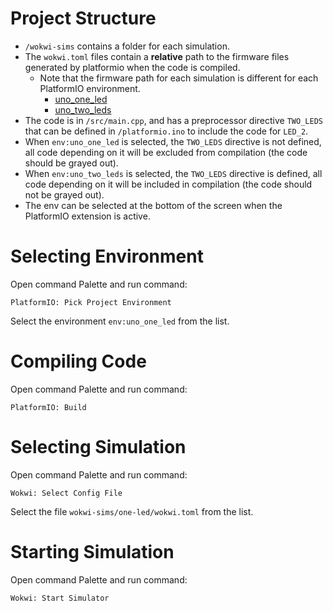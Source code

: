 # Project Structure

- `/wokwi-sims` contains a folder for each simulation.
- The `wokwi.toml` files contain a **relative** path to the firmware files generated by platformio when the code is compiled.
    - Note that the firmware path for each simulation is different for each PlatformIO environment.
        - [uno_one_led](wokwi-sims/one-led/wokwi.toml)
        - [uno_two_leds](wokwi-sims/two-leds/wokwi.toml)
- The code is in `/src/main.cpp`, and has a preprocessor directive `TWO_LEDS` that can be defined in `/platformio.ino` to include the code for `LED_2`.
- When `env:uno_one_led` is selected, the `TWO_LEDS` directive is not defined, all code depending on it will be excluded from compilation (the code should be grayed out).
- When `env:uno_two_leds` is selected, the `TWO_LEDS` directive is defined, all code depending on it will be included in compilation (the code should not be grayed out).
- The env can be selected at the bottom of the screen when the PlatformIO extension is active.

# Selecting Environment

Open command Palette and run command:

```
PlatformIO: Pick Project Environment
```
Select the environment `env:uno_one_led` from the list.

# Compiling Code

Open command Palette and run command:

```
PlatformIO: Build
```

# Selecting Simulation

Open command Palette and run command:

```
Wokwi: Select Config File
```

Select the file `wokwi-sims/one-led/wokwi.toml` from the list.

# Starting Simulation

Open command Palette and run command:

```
Wokwi: Start Simulator
```
